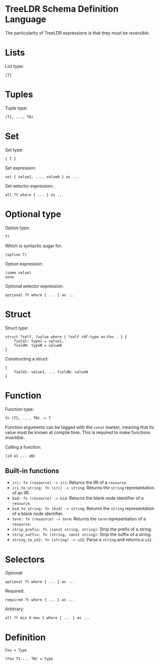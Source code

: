 # TreeLDR Schema Definition Language

The particularity of TreeLDR expressions is that they must be *reversible*.

# Lists

List type:
```tldr
[T]
```

# Tuples

Tuple type:
```tldr
(T1, ..., TN)
```

# Set

Set type:
```tldr
{ T }
```

Set expression:
```tldr
set { value1, ..., valueN } as ...
```

Set selector expression:
```tldr
all ?t where { ... } as ...
```

# Optional type

Option type:
```tldr
T?
```

Which is syntactic sugar for:
```tldr
(option T)
```

Option expression:
```tldr
(some value)
none
```

Optional selector expression:
```tldr
optional ?t where { ... } as ...
```

# Struct

Struct type:
```tldr
struct ?self, ?value where { ?self rdf:type ex:Foo . } {
	field1: type1 = value1,
	fieldN: typeN = valueN
}
```

Constructing a struct:
```tldr
{
	field1: value1, .., fieldN: valueN
}
```

# Function

Function type:
```tldr
fn (T1, ..., TN) -> T
```

Function arguments can be tagged with the `const` marker, meaning that its value
must be known at compile time.
This is required to make functions *invertible*.

Calling a function:
```tldr
(id a1 ... aN)
```

## Built-in functions

- `iri: fn (resource) -> iri`: Returns the IRI of a `resource`.
- `iri_to_string: fn (iri) -> string`: Returns the `string` representation of an IRI.
- `bid: fn (resource) -> bid`: Returns the blank node identifier of a `resource`.
- `bid_to_string: fn (bid) -> string`: Returns the `string` representation of a blank node identifier.
- `term: fn (resource) -> term`: Returns the `term` representation of a `resource`.
- `strip_prefix: fn (const string, string)`: Strip the prefix of a string.
- `strip_suffix: fn (string, const string)`: Strip the suffix of a string.
- `string_to_u32: fn (string) -> u32`: Parse a `string` and returns a `u32`.

# Selectors

Optional:
```tldr
optional ?t where { ... } as ...
```

Required:
```tldr
required ?t where { ... } as ...
```

Arbitrary:
```tldr
all ?t min 0 max 1 where { ... } as ...
```

# Definition

```tldr
Foo = Type
```

```tldr
(Foo T1 ... TN) = Type
```